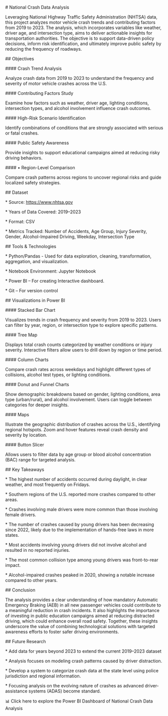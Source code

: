 \# National Crash Data Analysis

Leveraging National Highway Traffic Safety Administration (NHTSA) data, this project analyzes motor vehicle crash trends and contributing factors from 2019 to 2023. The analysis, which incorporates variables like weather, driver age, and intersection type, aims to deliver actionable insights for transportation authorities. The objective is to support data-driven policy decisions, inform risk identification, and ultimately improve public safety by reducing the frequency of roadways.



\## Objectives

\#### Crash Trend Analysis

Analyze crash data from 2019 to 2023 to understand the frequency and severity of motor vehicle crashes across the U.S.



\#### Contributing Factors Study

Examine how factors such as weather, driver age, lighting conditions, intersection types, and alcohol involvement influence crash outcomes.



\#### High-Risk Scenario Identification

Identify combinations of conditions that are strongly associated with serious or fatal crashes.



\#### Public Safety Awareness

Provide insights to support educational campaigns aimed at reducing risky driving behaviors.

\#### • Region-Level Comparison

Compare crash patterns across regions to uncover regional risks and guide localized safety strategies.





\## Dataset

\* Source: https://www.nhtsa.gov



\* Years of Data Covered: 2019–2023



\* Format: CSV



\* Metrics Tracked: Number of Accidents, Age Group, Injury Severity, Gender, Alcohol-Impaired Driving, Weekday, Intersection Type





\## Tools \& Technologies

\* Python/Pandas - Used for data exploration, cleaning, transformation, aggregation, and visualization.



\* Notebook Environment: Jupyter Notebook



\* Power BI – For creating Interactive dashboard.



\* Git – For version control



\## Visualizations in Power BI

\#### Stacked Bar Chart

Visualizes trends in crash frequency and severity from 2019 to 2023. Users can filter by year, region, or intersection type to explore specific patterns.



\#### Tree Map

Displays total crash counts categorized by weather conditions or injury severity. Interactive filters allow users to drill down by region or time period.



\#### Column Charts

Compare crash rates across weekdays and highlight different types of collisions, alcohol test types, or lighting conditions.



\#### Donut and Funnel Charts

Show demographic breakdowns based on gender, lighting conditions, area type (urban/rural), and alcohol involvement. Users can toggle between categories for deeper insights.



\#### Maps

Illustrate the geographic distribution of crashes across the U.S., identifying regional hotspots. Zoom and hover features reveal crash density and severity by location.



\#### Button Slicer

Allows users to filter data by age group or blood alcohol concentration (BAC) range for targeted analysis.



\## Key Takeaways

\* The highest number of accidents occurred during daylight, in clear weather, and most frequently on Fridays.



\* Southern regions of the U.S. reported more crashes compared to other areas.



\* Crashes involving male drivers were more common than those involving female drivers.



\* The number of crashes caused by young drivers has been decreasing since 2022, likely due to the implementation of hands-free laws in more states.



\* Most accidents involving young drivers did not involve alcohol and resulted in no reported injuries.



\* The most common collision type among young drivers was front-to-rear impact.



\* Alcohol-impaired crashes peaked in 2020, showing a notable increase compared to other years.



\## Conclusion

The analysis provides a clear understanding of how mandatory Automatic Emergency Braking (AEB) in all new passenger vehicles could contribute to a meaningful reduction in crash incidents. It also highlights the importance of investing in public education campaigns aimed at reducing distracted driving, which could enhance overall road safety. Together, these insights underscore the value of combining technological solutions with targeted awareness efforts to foster safer driving environments.



\## Future Research

\* Add data for years beyond 2023 to extend the current 2019–2023 dataset



\* Analysis focuses on modeling crash patterns caused by driver distraction.



\* Develop a system to categorize crash data at the state level using police jurisdiction and regional information.



\* Focusing analysis on the evolving nature of crashes as advanced driver-assistance systems (ADAS) become standard.



📊 Click here to explore the Power BI Dashboard of National Crash Data Analysis <a href = "https://app.powerbi.com/view?r=eyJrIjoiY2NlMWIwN2EtYjUxMC00YTM0LTk3OWUtZjk1ODkzZDg2NjZhIiwidCI6IjEwMWRhNTg3LTE4NDMtNGY1Mi04YjhhLTE3YjA2OWM2NmQzMyIsImMiOjJ9">







